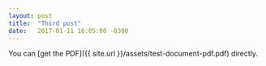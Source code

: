```yaml
---
layout: post
title:  "Third post"
date:   2017-01-11 16:05:00 -0300
---
```

You can [get the PDF]({{ site.url }}/assets/test-document-pdf.pdf) directly.
